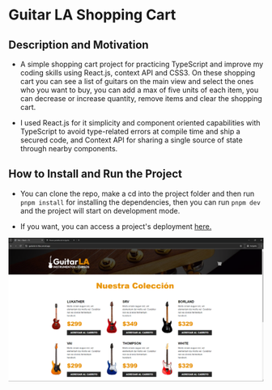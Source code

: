# Guitar LA Shopping Cart

## Description and Motivation

- A simple shopping cart project for practicing TypeScript and improve my coding skills using React.js, context API and CSS3. On these shopping cart you can see a list of guitars on the main view and select the ones who you want to buy, you can add a max of five units of each item, you can decrease or increase quantity, remove items and clear the shopping cart.

- I used React.js for it simplicity and component oriented capabilities with TypeScript to avoid type-related errors at compile time and ship a secured code, and Context API for sharing a single source of state through nearby components.

## How to Install and Run the Project

- You can clone the repo, make a cd into the project folder and then run `pnpm install` for installing the dependencies, then you can run `pnpm dev` and the project will start on development mode.

- If you want, you can access a project's deployment [here.](https://guitarla-ts-lilac.vercel.app/)

![Guitarla main image](./public/img/Guitarla.png 'guitarla main image')
